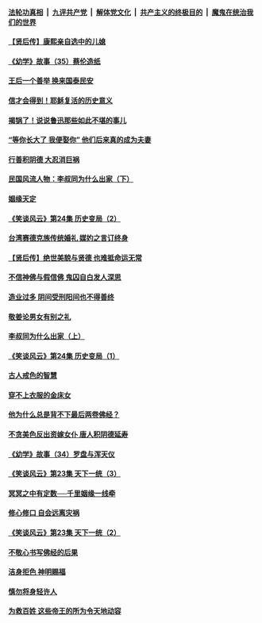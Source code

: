####  [法轮功真相](../../../../basic/blob/master/README.md?t=08220052) &nbsp;|&nbsp; [九评共产党](../../../../9ping.md/blob/master/README.md?t=08220052) &nbsp;|&nbsp; [解体党文化](../../../../jtdwh.md/blob/master/README.md?t=08220052)  &nbsp;|&nbsp; [共产主义的终极目的](../../../../gczydzjmd.md/blob/master/README.md?t=08220052) &nbsp;|&nbsp; [魔鬼在统治我们的世界](../../../../mgztzwmdsj.md/blob/master/README.md?t=08220052) 

#### [【贤后传】康熙亲自选中的儿媳](../pages/prog647/a102648586.md?t=08220052) 

#### [《幼学》故事（35）蔡伦造纸](../pages/prog647/a102648569.md?t=08220052) 

#### [王后一个善举 换来国泰民安](../pages/prog647/a102648357.md?t=08220052) 

#### [信才会得到！耶稣复活的历史意义](../pages/prog647/a102648280.md?t=08220052) 

#### [揭锅了！说说鲁迅那些如此不堪的事儿](../pages/prog647/a102647672.md?t=08220052) 

#### [“等你长大了 我便娶你” 他们后来真的成为夫妻](../pages/prog647/a102647657.md?t=08220052) 

#### [行善积阴德 大忍消巨祸](../pages/prog647/a102647644.md?t=08220052) 

#### [民国风流人物：李叔同为什么出家（下）](../pages/prog647/a102647636.md?t=08220052) 

#### [姻缘天定](../pages/prog647/a102646895.md?t=08220052) 

#### [《笑谈风云》第24集 历史变局（2）](../pages/prog647/a102646879.md?t=08220052) 

#### [台湾赛德克族传统婚礼 媒妁之言订终身](../pages/prog647/a102646649.md?t=08220052) 

#### [【贤后传】绝世美貌与贤德 也难抵命运无常](../pages/prog647/a102646047.md?t=08220052) 

#### [不信神佛与假信佛 鬼囚自白发人深思](../pages/prog647/a102646033.md?t=08220052) 

#### [造业过多 阴间受刑阳间也不得善终](../pages/prog647/a102646010.md?t=08220052) 

#### [敬姜论男女有别之礼](../pages/prog647/a102645258.md?t=08220052) 

#### [李叔同为什么出家（上）](../pages/prog647/a102645242.md?t=08220052) 

#### [《笑谈风云》第24集 历史变局（1）](../pages/prog647/a102645211.md?t=08220052) 

#### [古人戒色的智慧](../pages/prog647/a102644639.md?t=08220052) 

#### [穿不上衣服的金床女](../pages/prog647/a102644620.md?t=08220052) 

#### [他为什么总是背不下最后两卷佛经？](../pages/prog647/a102644587.md?t=08220052) 

#### [不贪美色反出资嫁女仆 唐人积阴德延寿](../pages/prog647/a102643957.md?t=08220052) 

#### [《幼学》故事（34）罗盘与浑天仪](../pages/prog647/a102643951.md?t=08220052) 

#### [《笑谈风云》第23集 天下一统（3）](../pages/prog647/a102643937.md?t=08220052) 

#### [冥冥之中有定数──千里姻缘一线牵](../pages/prog647/a102643074.md?t=08220052) 

#### [修心修口 自会远离灾祸](../pages/prog647/a102643036.md?t=08220052) 

#### [《笑谈风云》第23集 天下一统（2）](../pages/prog647/a102643014.md?t=08220052) 

#### [不敬心书写佛经的后果](../pages/prog647/a102642368.md?t=08220052) 

#### [洁身拒色 神明赐福](../pages/prog647/a102642363.md?t=08220052) 

#### [慎勿将身轻许人](../pages/prog647/a102642222.md?t=08220052) 

#### [为救百姓 这些帝王的所为令天地动容](../pages/prog647/a102642052.md?t=08220052) 


